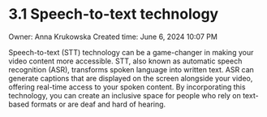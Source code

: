 # 3.1 Speech-to-text technology

Owner: Anna Krukowska
Created time: June 6, 2024 10:07 PM

Speech-to-text (STT) technology can be a game-changer in making your video content more accessible. STT, also known as automatic speech recognition (ASR), transforms spoken language into written text. ASR can generate captions that are displayed on the screen alongside your video, offering real-time access to your spoken content. By incorporating this technology, you can create an inclusive space for people who rely on text-based formats or are deaf and hard of hearing.